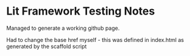 # Lit Framework Testing Notes

Managed to generate a working github page.

Had to change the base href myself - this was defined in index.html 
as generated by the scaffold script
